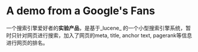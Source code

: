 # A demo from a Google's Fans #
一个搜索引擎爱好者的**实验产品**，是基于_lucene_ 的一个小型搜索引擎系统，暂时只针对网页进行搜索，加入了网页的meta, title, anchor text, pagerank等信息进行网页的排名。